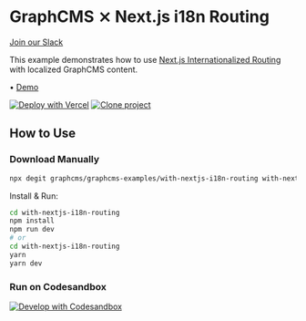 # GraphCMS ⨯ Next.js i18n Routing

[Join our Slack](https://slack.graphcms.com)

This example demonstrates how to use [Next.js Internationalized Routing](https://nextjs.org/docs/advanced-features/i18n-routing) with localized GraphCMS content.

• [Demo](https://graphcms-with-nextjs-i18n-routing.vercel.app)

[![Deploy with Vercel](https://vercel.com/button)](https://vercel.com/import/project?template=https://github.com/GraphCMS/graphcms-examples/tree/master/with-nextjs-i18n-routing) [![Clone project](https://graphcms.com/button)](https://app.graphcms.com/clone/0ff23f7a41ce4da69a366ab299cc24d8)

## How to Use

### Download Manually

```bash
npx degit graphcms/graphcms-examples/with-nextjs-i18n-routing with-nextjs-i18n-routing
```

Install & Run:

```bash
cd with-nextjs-i18n-routing
npm install
npm run dev
# or
cd with-nextjs-i18n-routing
yarn
yarn dev
```

### Run on Codesandbox

[![Develop with Codesandbox](https://codesandbox.io/static/img/play-codesandbox.svg)](https://codesandbox.io/s/github/GraphCMS/graphcms-examples/tree/master/with-nextjs-i18n-routing)
